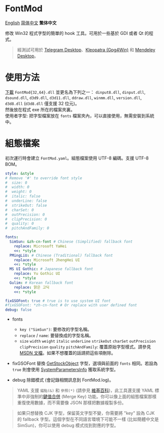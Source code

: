 # FontMod
[English](README.md) [简体中文](README.zh_CN.md) **繁体中文**

修改 Win32 程式字型的簡單的 hook 工具。可用於一些基於 GDI 或者 Qt 的程式。

> 經測試可用於 [Telegram Desktop](https://desktop.telegram.org/)、[Kleopatra (Gpg4Win)](https://www.gpg4win.org/) 和 [Mendeley Desktop](https://www.mendeley.com/download-desktop/)。

# 使用方法
[下載](https://github.com/ysc3839/FontMod/releases) `FontMod{32,64}.dll` 並更名為下列之一： 
`dinput8.dll`, `dinput.dll`, `dsound.dll`, `d3d9.dll`, `d3d11.dll`, `ddraw.dll`, `winmm.dll`, `version.dll`, `d3d8.dll` (`d3d8.dll` 僅支援 32 位元)。  
然後放在程式 exe 所在的檔案夾裏。  
使用者字型: 把字型檔案放在 `fonts` 檔案夾內，可以直接使用，無需安裝到系統中。

# 組態檔案
初次運行時會建立 `FontMod.yaml`。組態檔案使用 UTF-8 編碼。支援 UTF-8 BOM。
```yaml
style: &style
# Remove '#' to override font style
#  size: 0
#  width: 0
#  weight: 0
#  italic: false
#  underLine: false
#  strikeOut: false
#  charSet: 0
#  outPrecision: 0
#  clipPrecision: 0
#  quality: 0
#  pitchAndFamily: 0

fonts:
  SimSun: &zh-cn-font # Chinese (Simplified) fallback font
    replace: Microsoft YaHei
    <<: *style
  PMingLiU: # Chinese (Traditional) fallback font
    replace: Microsoft JhengHei UI
    <<: *style
  MS UI Gothic: # Japanese fallback font
    replace: Yu Gothic UI
    <<: *style
  Gulim: # Korean fallback font
    replace: 맑은 고딕
    <<: *style

fixGSOFont: true # true is to use system UI font
#fixGSOFont: *zh-cn-font # Or replace with user defined font
debug: false
```
* fonts
  * `key ("SimSun")`: 要修改的字型名稱。
  * `replace` / `name`: 要替換成的字型名稱。
  * `size` `width` `weight` `italic` `underLine` `strikeOut` `charSet` `outPrecision` `clipPrecision` `quality` `pitchAndFamily`: 覆蓋原始字型樣式。請參見 [MSDN 文檔](https://docs.microsoft.com/en-us/windows/desktop/api/wingdi/ns-wingdi-logfontw)。如果不想覆蓋的話請把這些項刪除。

* fixGSOFont
替換 [GetStockObject](https://docs.microsoft.com/en-us/windows/desktop/api/winuser/nf-winuser-getsyscolorbrush) 字型，選項與前面的 `fonts` 相同。若設為 `true` 則會使用 [SystemParametersInfo](https://docs.microsoft.com/en-us/windows/desktop/api/winuser/nf-winuser-systemparametersinfow#spi_getnonclientmetrics) 獲取系統字型。

* debug
除錯模式 (會記錄相關訊息到 FontMod.log)。

> YAML 支援 `錨點(&)` 和 `參照(*)` (請參見 [維基百科](https://zh.wikipedia.org/wiki/YAML#%E8%B3%87%E6%96%99%E5%90%88%E4%BD%B5%E5%92%8C%E5%8F%83%E8%80%83))，此工具還支援 YAML 標準中非強制的[鍵值合併](https://yaml.org/type/merge.html) (Merge Key) 功能。你可以像上面的組態檔案那樣重復使用數據，而不需要像 JSON 那樣把數據複製多份。

> 如果只想替換 CJK 字型，保留英文字型不變，你需要將 "key" 設為 CJK 的 fallback 字型。這個字型在不同語言環境下可能不一樣 (比如簡體中文是 SimSun)，你可以使用 debug 模式找到對應的字型。
